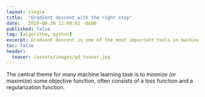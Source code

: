 ```yaml
---
layout: single
title:  "Gradient descent with the right step"
date:   2018-08-30 12:00:01 -0600
published: false
tag: [algorithm, python]
excerpt: Gradient descent is one of the most important tools in machine learning, but how hard can it be?
toc: false
header:
  teaser: /assets/images/gd_teaser.jpg
---
```


The central theme for many machine learning task is to minmize (or maximize) some objective function, often consists of a loss function and a regularization function. 